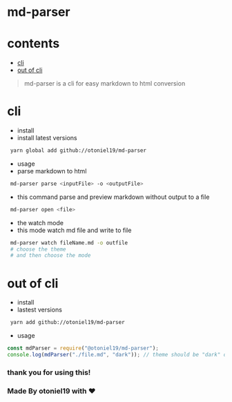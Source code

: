 # md-parser

# contents

- [cli](#cli)
- [out of cli](#out-of-cli)

> md-parser is a cli for easy markdown to html conversion

# cli

- install
- install latest versions

```sh
 yarn global add github://otoniel19/md-parser
```

- usage
- parse markdown to html

```sh
 md-parser parse <inputFile> -o <outputFile>
```

- this command parse and preview markdown without output to a file

```sh
 md-parser open <file>
```

- the watch mode
- this mode watch md file and write to file

```sh
 md-parser watch fileName.md -o outfile
 # choose the theme
 # and then choose the mode
```

# out of cli

- install
- lastest versions

```sh
 yarn add github://otoniel19/md-parser
```

- usage

```js
const mdParser = require("@otoniel19/md-parser");
console.log(mdParser("./file.md", "dark")); // theme should be "dark" or "light"
```

### thank you for using this!

### **Made By otoniel19 with :hearts:**
